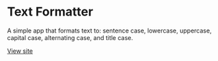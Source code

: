 # Text Formatter

A simple app that formats text to: sentence case, lowercase, uppercase, capital case, alternating case, and title case.

[View site](https://ke-text-tools.netlify.app/)